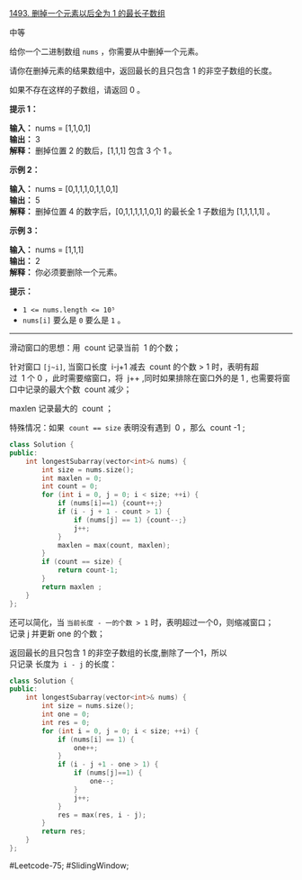 [1493. 删掉一个元素以后全为 1 的最长子数组](https://leetcode.cn/problems/longest-subarray-of-1s-after-deleting-one-element/)

中等

给你一个二进制数组 `nums` ，你需要从中删掉一个元素。

请你在删掉元素的结果数组中，返回最长的且只包含 1 的非空子数组的长度。

如果不存在这样的子数组，请返回 0 。

**提示 1：**

**输入：** nums = [1,1,0,1]  
**输出：** 3  
**解释：** 删掉位置 2 的数后，[1,1,1] 包含 3 个 1 。  

**示例 2：**

**输入：** nums = [0,1,1,1,0,1,1,0,1]  
**输出：** 5  
**解释：** 删掉位置 4 的数字后，[0,1,1,1,1,1,0,1] 的最长全 1 子数组为 [1,1,1,1,1] 。  

**示例 3：**

**输入：** nums = [1,1,1]  
**输出：** 2  
**解释：** 你必须要删除一个元素。  

**提示：**

- `1 <= nums.length <= 10⁵`
- `nums[i]` 要么是 `0` 要么是 `1` 。
---- ----
滑动窗口的思想：用  count 记录当前  1 的个数；

针对窗口 `[j~i]`, 当窗口长度  i-j+1 减去  count 的个数 > 1 时，表明有超过  1 个 0 ，此时需要缩窗口，将  j++ ,同时如果排除在窗口外的是 1 , 也需要将窗口中记录的最大个数  count 减少；

maxlen 记录最大的  count ；

特殊情况：如果  `count == size` 表明没有遇到  0 ，那么  count -1 ;

```cpp
class Solution {
public:
    int longestSubarray(vector<int>& nums) {
        int size = nums.size();
        int maxlen = 0;
        int count = 0;
        for (int i = 0, j = 0; i < size; ++i) {
            if (nums[i]==1) {count++;}
            if (i - j + 1 - count > 1) {
                if (nums[j] == 1) {count--;}
                j++;
            }
            maxlen = max(count, maxlen);
        }
        if (count == size) {
            return count-1;
        }
        return maxlen ;
    }
};
```

还可以简化，当 `当前长度 - 一的个数 > 1` 时，表明超过一个0，则缩减窗口；  
记录 j 并更新 one 的个数；  

返回最长的且只包含 1 的非空子数组的长度,删除了一个1，所以  
只记录 长度为  `i - j` 的长度：  
```cpp
class Solution {
public:
    int longestSubarray(vector<int>& nums) {
        int size = nums.size();
        int one = 0;
        int res = 0;
        for (int i = 0, j = 0; i < size; ++i) {
            if (nums[i] == 1) {
                one++;
            }
            if (i - j +1 - one > 1) {
                if (nums[j]==1) {
                    one--;
                }
                j++;
            }
            res = max(res, i - j);
        }
        return res;
    }
};
```
#Leetcode-75; #SlidingWindow;